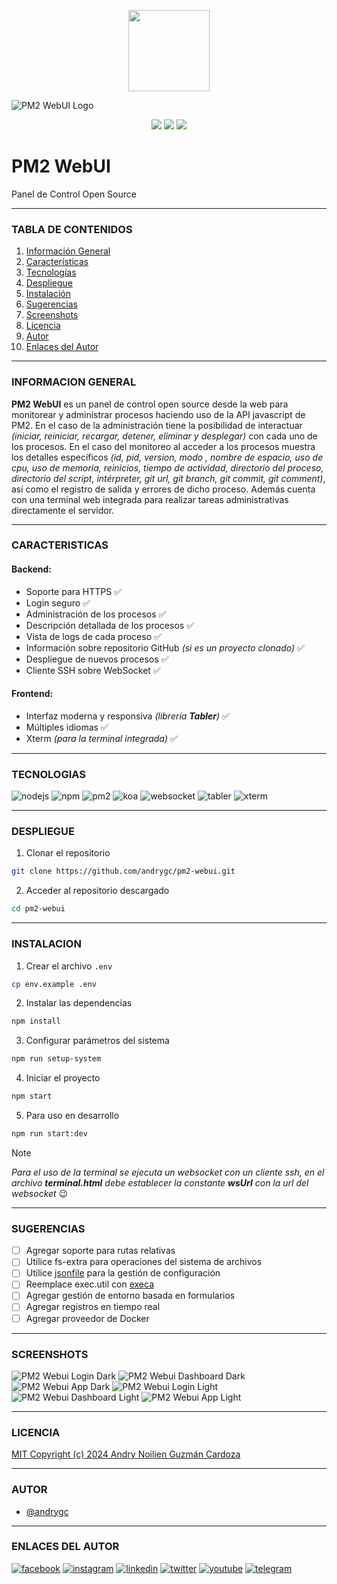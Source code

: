 <p align="center">
    <img src="https://pm2.io/assets/pm2-logo-1.png" height="130">
</p>

![PM2 WebUI Logo](./src/public/dist/images/app/logo.png)

<p align="center">
    <img src="https://badgen.net/badge/release-version/v2.0.7/blue">
    <img src="https://badgen.net/badge/license/MIT/blue">
    <img src="https://badgen.net/badge/starred/3/yellow">
</p>


# PM2 WebUI
Panel de Control Open Source

---

### TABLA DE CONTENIDOS
1. [Información General](#informacion-general)
2. [Características](#caracteristicas)
3. [Tecnologías](#tecnologias)
4. [Despliegue](#despliegue)
5. [Instalación](#instalacion)
6. [Sugerencias](#sugerencias)
7. [Screenshots](#screenshots)
8. [Licencia](#licencia)
9. [Autor](#autor)
10. [Enlaces del Autor](#enlaces-del-autor)

---

### INFORMACION GENERAL
**PM2 WebUI** es un panel de control open source desde la web para monitorear y administrar procesos haciendo uso de la API javascript de PM2.  En el caso de la administración tiene la posibilidad de interactuar _(iniciar, reiniciar, recargar, detener, eliminar y desplegar)_ con cada uno de los procesos. En el caso del monitoreo al acceder a los procesos muestra los detalles específicos _(id, pid, version, modo , nombre de espacio, uso de cpu, uso de memoria, reinicios, tiempo de actividad, directorio del proceso, directorio del script, intérpreter, git url, git branch, git commit, git comment)_, así como el registro de salida y errores de dicho proceso. Además cuenta con una terminal web integrada para realizar tareas administrativas directamente el servidor.

---

### CARACTERISTICAS
#### **Backend:**
- Soporte para HTTPS :white_check_mark:
- Login seguro :white_check_mark:
- Administración de los procesos :white_check_mark:
- Descripción detallada de los procesos :white_check_mark:
- Vista de logs de cada proceso :white_check_mark:
- Información sobre repositorio GitHub _(si es un proyecto clonado)_ :white_check_mark:
- Despliegue de nuevos procesos :white_check_mark:
- Cliente SSH sobre WebSocket :white_check_mark:

#### **Frontend:**
- Interfaz moderna y responsiva _(librería **Tabler**)_ :white_check_mark:
- Múltiples idiomas :white_check_mark:
- Xterm _(para la terminal integrada)_ :white_check_mark:

---

### TECNOLOGIAS
![nodejs](https://badgen.net/badge/node-js/18.19.0/green) ![npm](https://badgen.net/badge/npm/10.2.4/green) ![pm2](https://badgen.net/badge/pm2/5.4.2/green) ![koa](https://badgen.net/badge/koa/2.13.1/green) ![websocket](https://badgen.net/badge/websocket/8.18.0/green) ![tabler](https://badgen.net/badge/tabler/1.0.0-beta20/green) ![xterm](https://badgen.net/badge/xterm/4.8.0/green)

---

### DESPLIEGUE
1. Clonar el repositorio
```bash
git clone https://github.com/andrygc/pm2-webui.git
```
2. Acceder al repositorio descargado
```bash
cd pm2-webui
```

---

### INSTALACION
1. Crear el archivo `.env`
```bash
cp env.example .env
```
2. Instalar las dependencias
```bash
npm install
```
3. Configurar parámetros del sistema
```bash
npm run setup-system
```
4. Iniciar el proyecto
```bash
npm start
```
5. Para uso en desarrollo
```bash
npm run start:dev
```

> [!NOTE]
> _Para el uso de la terminal se ejecuta un websocket con un cliente ssh, en el archivo **terminal.html** debe establecer la constante **wsUrl** con la url del websocket_ :wink:

---

### SUGERENCIAS
- [ ] Agregar soporte para rutas relativas
- [ ] Utilice fs-extra para operaciones del sistema de archivos
- [ ] Utilice [jsonfile](https://www.npmjs.com/package/jsonfile) para la gestión de configuración
- [ ] Reemplace exec.util con [execa](https://www.npmjs.com/package/execa)
- [ ] Agregar gestión de entorno basada en formularios
- [ ] Agregar registros en tiempo real
- [ ] Agregar proveedor de Docker

---

### SCREENSHOTS
![PM2 Webui Login Dark](/screenshots/desktop-login-dark.png?raw=true "PM2 WebUI Login Dark")
![PM2 Webui Dashboard Dark](/screenshots/desktop-dashboard-dark.png?raw=true "PM2 WebUI Dashboard Dark")
![PM2 Webui App Dark](/screenshots/desktop-app-dark.png?raw=true "PM2 WebUI App Dark")
![PM2 Webui Login Light](/screenshots/desktop-login-light.png?raw=true "PM2 WebUI Login Light")
![PM2 Webui Dashboard Light](/screenshots/desktop-dashboard-light.png?raw=true "PM2 WebUI Dashboard Light")
![PM2 Webui App Light](/screenshots/desktop-app-light.png?raw=true "PM2 WebUI App Light")

---

### LICENCIA
[MIT Copyright (c) 2024 Andry Noilien Guzmán Cardoza](https://github.com/andrygc/pm2-webui/blob/main/LICENSE)

---

### AUTOR
- [@andrygc](https://www.github.com/andrygc)

---

### ENLACES DEL AUTOR
[![facebook](https://img.shields.io/badge/Facebook-1877F2?style=for-the-badge&logo=facebook&logoColor=white)](https://facebook.com/andrynoilien)
[![instagram](https://img.shields.io/badge/Instagram-E4405F?style=for-the-badge&logo=instagram&logoColor=white)](https://www.instagram.com/andrycardoza)
[![linkedin](https://img.shields.io/badge/linkedin-0A66C2?style=for-the-badge&logo=linkedin&logoColor=white)](https://www.linkedin.com/in/andry-cardoza)
[![twitter](https://img.shields.io/badge/twitter-1DA1F2?style=for-the-badge&logo=twitter&logoColor=white)](https://twitter.com/@andrycardoza)
[![youtube](https://img.shields.io/badge/YouTube-FF0000?style=for-the-badge&logo=youtube&logoColor=white)](https://youtube.com/@andrycardoza)
[![telegram](https://img.shields.io/badge/Telegram-2CA5E0?style=for-the-badge&logo=telegram&logoColor=white)](https://t.me/andry_cardoza)
